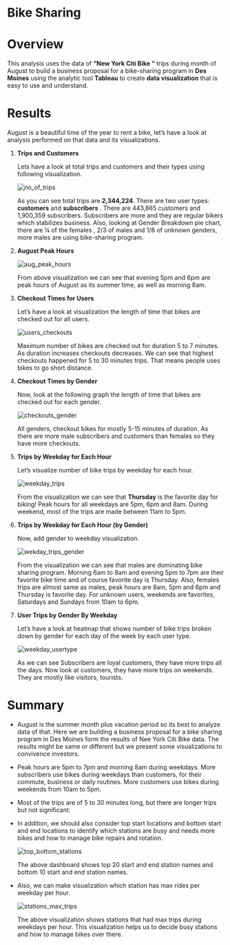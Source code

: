 # Bike Sharing

# Overview 

This analysis uses the data of __“New York Citi Bike “__ trips during month of August to build a business proposal for a bike-sharing program in __Des Moines__ using the analytic tool __Tableau__ to create __data visualization__ that is easy to use and understand.

# Results

August is a beautiful time of the year to rent a bike, let’s have a look at analysis performed on that data and its visualizations.

1.	__Trips and Customers__

    Lets have a look at total trips and customers and their types using following visualization.
    
    ![no_of_trips](https://user-images.githubusercontent.com/107717882/191593813-e5e3a072-ddec-42c9-8559-e8fea8a34c97.png)

    As you can see total  trips are __2,344,224__.  There are two user types: __customers__ and __subscribers__ . There are 443,865 customers and 1,900,359                 subscribers. Subscribers are more and they are regular bikers which stabilizes  business. Also, looking at Gender Breakdown pie chart, there are ¼ of the females ,      2/3 of males and 1/8 of unknown genders, more males are using bike-sharing program. 

2.	__August Peak Hours__ 

    ![aug_peak_hours](https://user-images.githubusercontent.com/107717882/191593873-e872d574-78db-460e-bd8d-0872816df7bc.png)

    From above visualization we can see that evening 5pm and 6pm are peak hours of August as its summer time, as well as morning 8am. 

3.	__Checkout Times for Users__

    Let’s have a look at visualization the length of time that bikes are checked out for all users. 
    
    ![users_checkouts](https://user-images.githubusercontent.com/107717882/191593970-615fc9fe-8684-46dd-ac24-d35aa850b104.png)

    Maximum number of bikes are checked out for duration 5 to 7 minutes. As duration increases checkouts decreases. We can see that highest checkouts happened for 5 to     30 minutes trips. That means people uses bikes to go short distance. 

4.	__Checkout Times by Gender__

    Now, look at the following graph the length of time that bikes are checked out for each gender.

    ![checkouts_gender](https://user-images.githubusercontent.com/107717882/191594061-d7bbb9d1-a5b4-4fa4-9234-56064320e085.png)

    All genders,  checkout bikes for mostly 5-15 minutes of duration. As there are more male subscribers and customers than females so they have more checkouts. 

5.	__Trips by Weekday for Each Hour__

    Let’s visualize number of bike trips by weekday for each hour.
    
    ![weekday_trips](https://user-images.githubusercontent.com/107717882/191594106-fac0240a-8189-468a-aa39-3e45ddbd4af6.png)

    From the visualization we can see that __Thursday__ is the favorite day for biking! Peak hours for all weekdays are 5pm, 6pm and 8am. During weekend, most of the       trips are made between 11am to 5pm. 
    
6.	__Trips by Weekday for Each Hour (by Gender)__

    Now, add gender to weekday visualization. 

    ![wekday_trips_gender](https://user-images.githubusercontent.com/107717882/191594191-cddcfb34-b881-41f9-a8ff-9a71f5b6e843.png)


    From the visualization we can see that males are dominating bike sharing program. Morning 6am to 8am and evening 5pm to 7pm are their favorite bike time and of         course favorite day is Thursday. Also, females trips are almost same as males, peak hours are 8am, 5pm and 6pm and Thursday is favorite day. For unknown users,         weekends are favorites, Saturdays and Sundays from 10am to 6pm. 

7.	__User Trips by Gender By Weekday__

    Let’s have a look at heatmap that shows number of bike trips broken down by gender for each day of the week by each user type.
    
    ![weekday_usertype](https://user-images.githubusercontent.com/107717882/191594285-3d607128-8b33-4013-b7c5-9492bc8260b9.png)

    As we can see Subscribers are loyal customers, they have more trips all the days. Now look at customers, they have more trips on weekends. They are mostly like         visitors, tourists. 
 
# Summary

*   August is the summer month plus vacation period so its best to analyze data of that. Here we are building a business proposal for a bike sharing program in Des         Moines form the results of Nee York Citi Bike data. The results might be same or different but we present some visualizations to convivence investors. 

*   Peak hours are 5pm to 7pm and morning 8am during weekdays. More subscribers use bikes during weekdays than customers, for their commute, business or daily             routines.   More customers use bikes during weekends from 10am to 5pm. 

*   Most of the trips are of 5 to 30 minutes long, but there are longer trips but not significant. 

*   In addition, we should also consider top start locations and bottom start and end locations to identify which stations are busy and needs more bikes and how to         manage bike repairs and rotation. 

    ![top_bottom_stations](https://user-images.githubusercontent.com/107717882/191594610-a9ea455c-42b0-435f-95aa-b35f818ec9a6.png)

    The above dashboard shows top 20 start and end station names and bottom 10 start and end station names. 
  
*   Also, we can make visualization which station has max rides per weekday per hour. 

    ![stations_max_trips](https://user-images.githubusercontent.com/107717882/191594692-1bc793a8-84de-4a3a-a74e-b81e3e86d4c4.png)

    The above visualization shows stations that had max trips during weekdays per hour. This visualization helps us to decide busy stations and how to manage bikes         over   there. 



